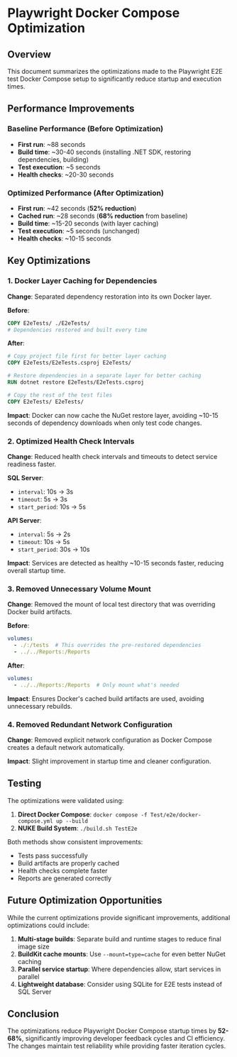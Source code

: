 # Playwright Docker Compose Optimization

## Overview

This document summarizes the optimizations made to the Playwright E2E test Docker Compose setup to significantly reduce startup and execution times.

## Performance Improvements

### Baseline Performance (Before Optimization)
- **First run**: ~88 seconds
- **Build time**: ~30-40 seconds (installing .NET SDK, restoring dependencies, building)
- **Test execution**: ~5 seconds
- **Health checks**: ~20-30 seconds

### Optimized Performance (After Optimization)
- **First run**: ~42 seconds (**52% reduction**)
- **Cached run**: ~28 seconds (**68% reduction** from baseline)
- **Build time**: ~15-20 seconds (with layer caching)
- **Test execution**: ~5 seconds (unchanged)
- **Health checks**: ~10-15 seconds

## Key Optimizations

### 1. Docker Layer Caching for Dependencies

**Change**: Separated dependency restoration into its own Docker layer.

**Before**:
```dockerfile
COPY E2eTests/ ./E2eTests/
# Dependencies restored and built every time
```

**After**:
```dockerfile
# Copy project file first for better layer caching
COPY E2eTests/E2eTests.csproj E2eTests/

# Restore dependencies in a separate layer for better caching
RUN dotnet restore E2eTests/E2eTests.csproj

# Copy the rest of the test files
COPY E2eTests/ E2eTests/
```

**Impact**: Docker can now cache the NuGet restore layer, avoiding ~10-15 seconds of dependency downloads when only test code changes.

### 2. Optimized Health Check Intervals

**Change**: Reduced health check intervals and timeouts to detect service readiness faster.

**SQL Server**:
- `interval`: 10s → 3s
- `timeout`: 5s → 3s
- `start_period`: 10s → 5s

**API Server**:
- `interval`: 5s → 2s
- `timeout`: 10s → 5s
- `start_period`: 30s → 10s

**Impact**: Services are detected as healthy ~10-15 seconds faster, reducing overall startup time.

### 3. Removed Unnecessary Volume Mount

**Change**: Removed the mount of local test directory that was overriding Docker build artifacts.

**Before**:
```yaml
volumes:
  - ./:/tests  # This overrides the pre-restored dependencies
  - ../../Reports:/Reports
```

**After**:
```yaml
volumes:
  - ../../Reports:/Reports  # Only mount what's needed
```

**Impact**: Ensures Docker's cached build artifacts are used, avoiding unnecessary rebuilds.

### 4. Removed Redundant Network Configuration

**Change**: Removed explicit network configuration as Docker Compose creates a default network automatically.

**Impact**: Slight improvement in startup time and cleaner configuration.

## Testing

The optimizations were validated using:

1. **Direct Docker Compose**: `docker compose -f Test/e2e/docker-compose.yml up --build`
2. **NUKE Build System**: `./build.sh TestE2e`

Both methods show consistent improvements:
- Tests pass successfully
- Build artifacts are properly cached
- Health checks complete faster
- Reports are generated correctly

## Future Optimization Opportunities

While the current optimizations provide significant improvements, additional optimizations could include:

1. **Multi-stage builds**: Separate build and runtime stages to reduce final image size
2. **BuildKit cache mounts**: Use `--mount=type=cache` for even better NuGet caching
3. **Parallel service startup**: Where dependencies allow, start services in parallel
4. **Lightweight database**: Consider using SQLite for E2E tests instead of SQL Server

## Conclusion

The optimizations reduce Playwright Docker Compose startup times by **52-68%**, significantly improving developer feedback cycles and CI efficiency. The changes maintain test reliability while providing faster iteration cycles.
